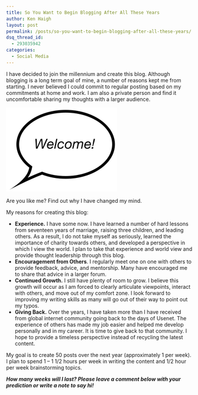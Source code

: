 ```yaml
---
title: So You Want to Begin Blogging After All These Years
author: Ken Haigh
layout: post
permalink: /posts/so-you-want-to-begin-blogging-after-all-these-years/
dsq_thread_id:
  - 293035942
categories:
  - Social Media
---
```

I have decided to join the millennium and create this blog. Although blogging is a long term goal of mine, a number of reasons kept me from starting. I never believed I could commit to regular posting based on my commitments at home and work. I am also a private person and find it uncomfortable sharing my thoughts with a larger audience.

<img class="alignnone size-full wp-image-16" title="Welcome" src="/wp-content/uploads/2011/05/Speech-Bubble.png" alt="" width="300" height="226" />

Are you like me? Find out why I have changed my mind.

<!--more-->

My reasons for creating this blog:

*   **Experience.** I have some now. I have learned a number of hard lessons from seventeen years of marriage, raising three children, and leading others. As a result, I do not take myself as seriously, learned the importance of charity towards others, and developed a perspective in which I view the world. I plan to take that experience and world view and provide thought leadership through this blog.
*   **Encouragement from Others**. I regularly meet one on one with others to provide feedback, advice, and mentorship. Many have encouraged me to share that advice in a larger forum.
*   **Continued Growth.** I still have plenty of room to grow. I believe this growth will occur as I am forced to clearly articulate viewpoints, interact with others, and move out of my comfort zone. I look forward to improving my writing skills as many will go out of their way to point out my typos.
*   **Giving Back.** Over the years, I have taken more than I have received from global internet community going back to the days of Usenet. The experience of others has made my job easier and helped me develop personally and in my career. It is time to give back to that community. I hope to provide a timeless perspective instead of recycling the latest content.

My goal is to create 50 posts over the next year (approximately 1 per week). I plan to spend 1 &#8211; 1 1/2 hours per week in writing the content and 1/2 hour per week brainstorming topics.

***How many weeks will I last? Please leave a comment below with your prediction or write a note to say hi!***

<!-- Start Shareaholic Recommendations Automatic -->

<!-- End Shareaholic Recommendations Automatic -->
